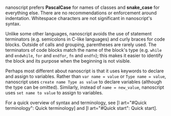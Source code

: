 nanoscript prefers **PascalCase** for names of classes and **snake_case** for everything else. There are no recommendations or enforcement around indentation. Whitespace characters are not significant in nanoscript's syntax.

Unlike some other languages, nanoscript avoids the use of statement terminators (e.g. semicolons in C-like languages) and curly braces for code blocks. Outside of calls and grouping, parentheses are rarely used. The terminators of code blocks match the name of the block's type (e.g. `while` and `endwhile`, `for` and `endfor`, `fn` and `endfn`); this makes it easier to identify the block and its purpose when the beginning is not visible.

Perhaps most different about nanoscript is that it uses keywords to declare and assign to variables. Rather than `var name = value` or `Type name = value`, nanoscript uses `create name Type as value` to declare variables (although the type can be omitted). Similarly, instead of `name = new_value`, nanoscript uses `set name to value` to assign to variables.

For a quick overview of syntax and terminology, see [l art="#Quick terminology": Quick terminology] and [l art="#Quick start": Quick start].

